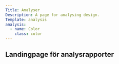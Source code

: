 ```yaml
---
Title: Analyser
Description: A page for analysing design.
Template: analysis
analysis:
  - name: Color
    class: color
---
```


## Landingpage för analysrapporter
